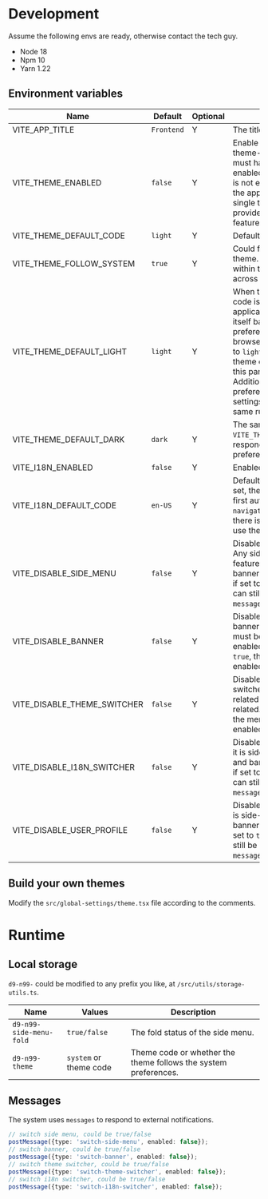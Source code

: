 # Development

Assume the following envs are ready, otherwise contact the tech guy.

- Node 18
- Npm 10
- Yarn 1.22

## Environment variables

| Name                        | Default    | Optional | Description                                                                                                                                                                                                                                                                                                   |
|-----------------------------|------------|----------|---------------------------------------------------------------------------------------------------------------------------------------------------------------------------------------------------------------------------------------------------------------------------------------------------------------|
| VITE_APP_TITLE              | `Frontend` | Y        | The title of the app.                                                                                                                                                                                                                                                                                         |
| VITE_THEME_ENABLED          | `false`    | Y        | Enable themes. Any theme-related feature must have the theme enabled first. If the theme is not enabled, it means the application uses a single theme and does not provide any switching feature.                                                                                                             |
| VITE_THEME_DEFAULT_CODE     | `light`    | Y        | Default theme code.                                                                                                                                                                                                                                                                                           |
| VITE_THEME_FOLLOW_SYSTEM    | `true`     | Y        | Could follow system theme. Only effective within the browser, not across browsers.                                                                                                                                                                                                                            |
| VITE_THEME_DEFAULT_LIGHT    | `light`    | Y        | When the default theme code is not set, the application will configure itself based on the system preferences. If the browser preference is set to `light`, it will use the theme code specified by this parameter. Additionally, if system preference-based settings are enabled, the same rules will apply. |
| VITE_THEME_DEFAULT_DARK     | `dark`     | Y        | The same as `VITE_THEME_DEFAULT_LIGHT`, responding to the `dark` preference.                                                                                                                                                                                                                                  |
| VITE_I18N_ENABLED           | `false`    | Y        | Enabled i18n.                                                                                                                                                                                                                                                                                                 |
| VITE_I18N_DEFAULT_CODE      | `en-US`    | Y        | Default i18n code. If not set, the application will first automatically detect `navigator.language`; if there is no value, it will use the default value.                                                                                                                                                     |
| VITE_DISABLE_SIDE_MENU      | `false`    | Y        | Disable the side menu. Any side-menu-related feature must be the banner enabled first. Even if set to `true`, the menu can still be enabled by `message`.                                                                                                                                                     |
| VITE_DISABLE_BANNER         | `false`    | Y        | Disable the banner. Any banner-related feature must be the banner enabled first. Even if set to `true`, the menu can still be enabled by `message`.                                                                                                                                                           |
| VITE_DISABLE_THEME_SWITCHER | `false`    | Y        | Disable the theme switcher, it is side-menu-related and banner-related. Even if set to `true`, the menu can still be enabled by `message`.                                                                                                                                                                    |
| VITE_DISABLE_I18N_SWITCHER  | `false`    | Y        | Disable the i18n switcher, it is side-menu-related and banner-related. Even if set to `true`, the menu can still be enabled by `message`.                                                                                                                                                                     |
| VITE_DISABLE_USER_PROFILE   | `false`    | Y        | Disable the user profile, it is side-menu-related and banner-related. Even if set to `true`, the menu can still be enabled by `message`.                                                                                                                                                                      |

## Build your own themes

Modify the `src/global-settings/theme.tsx` file according to the comments.

# Runtime

## Local storage

`d9-n99-` could be modified to any prefix you like, at `/src/utils/storage-utils.ts`.

| Name                    | Values                 | Description                                                     |
|-------------------------|------------------------|-----------------------------------------------------------------|
| `d9-n99-side-menu-fold` | `true/false`           | The fold status of the side menu.                               |
| `d9-n99-theme`          | `system` or theme code | Theme code or whether the theme follows the system preferences. |

## Messages

The system uses `messages` to respond to external notifications.

```ts
// switch side menu, could be true/false
postMessage({type: 'switch-side-menu', enabled: false});
// switch banner, could be true/false
postMessage({type: 'switch-banner', enabled: false});
// switch theme switcher, could be true/false
postMessage({type: 'switch-theme-switcher', enabled: false});
// switch i18n switcher, could be true/false
postMessage({type: 'switch-i18n-switcher', enabled: false});
```
